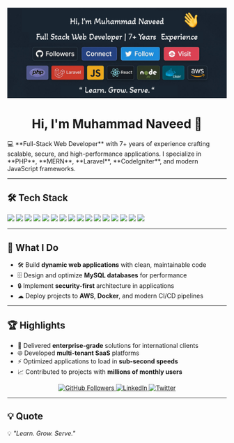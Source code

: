 ![Profile](profile.jpg)
<h1 align="center">Hi, I'm Muhammad Naveed 👋</h1>
💻 **Full-Stack Web Developer** with 7+ years of experience crafting scalable, secure, and high-performance applications.  
I specialize in **PHP**, **MERN**, **Laravel**, **CodeIgniter**, and modern JavaScript frameworks.  

---

## 🛠 Tech Stack

<p>
  <img src="https://img.shields.io/badge/PHP-777BB4?style=for-the-badge&logo=php&logoColor=white" />
  <img src="https://img.shields.io/badge/Laravel-FF2D20?style=for-the-badge&logo=laravel&logoColor=white" />
  <img src="https://img.shields.io/badge/CodeIgniter-EF4223?style=for-the-badge&logo=codeigniter&logoColor=white" />
    <img src="https://img.shields.io/badge/MySQL-005C84?style=for-the-badge&logo=mysql&logoColor=white" />
  <img src="https://img.shields.io/badge/Docker-2496ED?style=for-the-badge&logo=docker&logoColor=white" />
  <img src="https://img.shields.io/badge/GitHub%20Actions-2088FF?style=for-the-badge&logo=githubactions&logoColor=white" />
  <img src="https://img.shields.io/badge/AWS-232F3E?style=for-the-badge&logo=amazon-aws&logoColor=FF9900" />
  <img src="https://img.shields.io/badge/JavaScript-F7DF1E?style=for-the-badge&logo=javascript&logoColor=black" />
  <img src="https://img.shields.io/badge/React-20232A?style=for-the-badge&logo=react&logoColor=61DAFB" />
  <img src="https://img.shields.io/badge/Next.js-000000?style=for-the-badge&logo=next.js&logoColor=white" />
   <img src="https://img.shields.io/badge/Vue.js-35495E?style=for-the-badge&logo=vue.js&logoColor=4FC08D" />
  <img src="https://img.shields.io/badge/Node.js-43853D?style=for-the-badge&logo=node.js&logoColor=white" />
  <img src="https://img.shields.io/badge/Tailwind_CSS-38B2AC?style=for-the-badge&logo=tailwind-css&logoColor=white" />
  <img src="https://img.shields.io/badge/Bootstrap-7952B3?style=for-the-badge&logo=bootstrap&logoColor=white" />
  <img src="https://img.shields.io/badge/Android-3DDC84?style=for-the-badge&logo=android&logoColor=white" />
  <img src="https://img.shields.io/badge/iOS-000000?style=for-the-badge&logo=apple&logoColor=white" />
</p>

---

## 🚀 What I Do
- 🛠 Build **dynamic web applications** with clean, maintainable code  
- 🗄 Design and optimize **MySQL databases** for performance  
- 🔒 Implement **security-first** architecture in applications  
- ☁ Deploy projects to **AWS**, **Docker**, and modern CI/CD pipelines  

---

## 🏆 Highlights
- 💼 Delivered **enterprise-grade** solutions for international clients  
- 🌐 Developed **multi-tenant SaaS** platforms  
- ⚡ Optimized applications to load in **sub-second speeds**  
- 📈 Contributed to projects with **millions of monthly users**  

<p align="center">
  <a href="https://github.com/NiDo0o">
    <img src="https://img.shields.io/github/followers/wasishah33?label=Followers&style=for-the-badge&color=0e75b6" alt="GitHub Followers" />
  </a>
  <a href="https://linkedin.com/in/nido0o">
    <img src="https://img.shields.io/badge/LinkedIn-Connect-blue?style=for-the-badge&logo=linkedin" alt="LinkedIn" />
  </a>
  <a href="https://twitter.com/wasishah33">
    <img src="https://img.shields.io/badge/Twitter-Follow-blue?style=for-the-badge&logo=twitter" alt="Twitter" />
  </a>
  <!-- <a href="https://codecraftexpert.com">
    <img src="https://img.shields.io/badge/Portfolio-Visit-ff69b4?style=for-the-badge&logo=google-chrome" alt="Portfolio" />
  </a> -->
</p>

---

## 💡 Quote
💡 *"Learn. Grow. Serve."*
